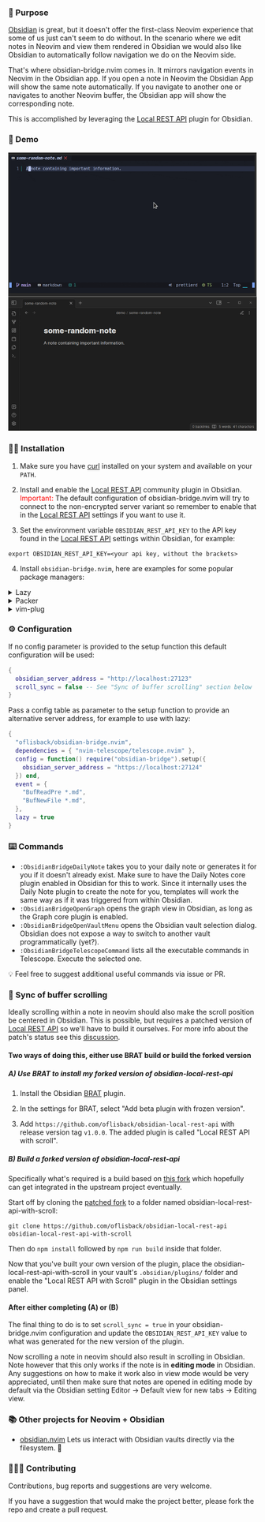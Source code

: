 ### :lotus_position: Purpose

[Obsidian](https://obsidian.md/) is great, but it doesn't offer the first-class Neovim experience that some of us just can't seem to do without. In the scenario where we edit notes in Neovim and view them rendered in Obsidian we would also like Obsidian to automatically follow navigation we do on the Neovim side.

That's where obsidian-bridge.nvim comes in. It mirrors navigation events in Neovim in the Obsidian app. If you open a note in Neovim the Obsidian App will show the same note automatically. If you navigate to another one or navigates to another Neovim buffer, the Obsidian app will show the corresponding note.

This is accomplished by leveraging the [Local REST API](https://github.com/coddingtonbear/obsidian-local-rest-api) plugin for Obsidian.

### :movie_camera: Demo

![demo](assets/obsidian-bridge.gif?raw=true)

### :mechanic: Installation

1. Make sure you have [curl](https://curl.se/) installed on your system and available on your `PATH`.

2. Install and enable the [Local REST API](https://github.com/coddingtonbear/obsidian-local-rest-api) community plugin in Obsidian. <span style="color: red;">Important:</span> The default configuration of obsidian-bridge.nvim will try to connect to the non-encrypted server variant so remember to enable that in the [Local REST API](https://github.com/coddingtonbear/obsidian-local-rest-api) settings if you want to use it.

3. Set the environment variable `OBSIDIAN_REST_API_KEY` to the API key found in the [Local REST API](https://github.com/coddingtonbear/obsidian-local-rest-api) settings within Obsidian, for example:

```
export OBSIDIAN_REST_API_KEY=<your api key, without the brackets>
```

4. Install `obsidian-bridge.nvim`, here are examples for some popular package managers:

<details>
  <summary>Lazy</summary>

```lua
{
  "oflisback/obsidian-bridge.nvim",
  dependencies = { "nvim-telescope/telescope.nvim" },
  config = function() require("obsidian-bridge").setup() end,
  event = {
    "BufReadPre *.md",
    "BufNewFile *.md",
  },
  lazy = true,
  dependencies = {
    "nvim-lua/plenary.nvim",
  }
}
```

</details>

<details>
  <summary>Packer</summary>

```lua
require('packer').startup(function()
    use {
      'oflisback/obsidian-bridge.nvim',
      requires = { "nvim-telescope/telescope.nvim" }
      config = function() require('obsidian-bridge').setup() end
      requires = {
        "nvim-lua/plenary.nvim",
      },
    }
end)
```

</details>

<details>
  <summary>vim-plug</summary>

```vim
Plug 'nvim-telescope/telescope.nvim'
Plug 'oflisback/obsidian-bridge.nvim'
  Plug 'nvim-lua/plenary.nvim'
```

</details>

### :gear: Configuration

If no config parameter is provided to the setup function this default configuration will be used:

```lua
{
  obsidian_server_address = "http://localhost:27123"
  scroll_sync = false -- See "Sync of buffer scrolling" section below
}
```

Pass a config table as parameter to the setup function to provide an alternative server address, for example to use with lazy:

```lua
{
  "oflisback/obsidian-bridge.nvim",
  dependencies = { "nvim-telescope/telescope.nvim" },
  config = function() require("obsidian-bridge").setup({
    obsidian_server_address = "https://localhost:27124"
  }) end,
  event = {
    "BufReadPre *.md",
    "BufNewFile *.md",
  },
  lazy = true
}
```

### :keyboard: Commands

- `:ObsidianBridgeDailyNote` takes you to your daily note or generates it for you if it doesn't already exist. Make sure to have the Daily Notes core plugin enabled in Obsidian for this to work. Since it internally uses the Daily Note plugin to create the note for you, templates will work the same way as if it was triggered from within Obsidian.
- `:ObsidianBridgeOpenGraph` opens the graph view in Obsidian, as long as the Graph core plugin is enabled.
- `:ObsidianBridgeOpenVaultMenu` opens the Obsidian vault selection dialog. Obsidian does not expose a way to switch to another vault programmatically (yet?).
- `:ObsidianBridgeTelescopeCommand` lists all the executable commands in Telescope. Execute the selected one.

:bulb: Feel free to suggest additional useful commands via issue or PR.

### :scroll: Sync of buffer scrolling

Ideally scrolling within a note in neovim should also make the scroll position be centered in Obsidian. This is possible, but requires a patched version of [Local REST API](https://github.com/coddingtonbear/obsidian-local-rest-api) so we'll have to build it ourselves. For more info about the patch's status see this [discussion](https://github.com/coddingtonbear/obsidian-local-rest-api/discussions/75).

#### Two ways of doing this, either use BRAT build or build the forked version

##### A) Use BRAT to install my forked version of obsidian-local-rest-api

1. Install the Obsidian [BRAT](https://github.com/TfTHacker/obsidian42-brat) plugin.

2. In the settings for BRAT, select "Add beta plugin with frozen version".

3. Add `https://github.com/oflisback/obsidian-local-rest-api` with release version tag `v1.0.0`. The added plugin is called "Local REST API with scroll".

##### B) Build a forked version of obsidian-local-rest-api

Specifically what's required is a build based on [this fork](https://github.com/coddingtonbear/obsidian-local-rest-api/compare/main...oflisback:obsidian-local-rest-api:main) which hopefully can get integrated in the upstream project eventually.

Start off by cloning the [patched fork](https://github.com/oflisback/obsidian-local-rest-api) to a folder named obsidian-local-rest-api-with-scroll:

```
git clone https://github.com/oflisback/obsidian-local-rest-api obsidian-local-rest-api-with-scroll
```

Then do `npm install` followed by `npm run build` inside that folder.

Now that you've built your own version of the plugin, place the obsidian-local-rest-api-with-scroll in your vault's `.obsidian/plugins/` folder and enable the "Local REST API with Scroll" plugin in the Obsidian settings panel.

#### After either completing (A) or (B)

The final thing to do is to set `scroll_sync = true` in your obsidian-bridge.nvim configuration and update the `OBSIDIAN_REST_API_KEY` value to what was generated for the new version of the plugin.

Now scrolling a note in neovim should also result in scrolling in Obsidian. Note however that this only works if the note is in <b>editing mode</b> in Obsidian. Any suggestions on how to make it work also in view mode would be very appreciated, until then make sure that notes are opened in editing mode by default via the Obsidian setting Editor -> Default view for new tabs -> Editing view.

### :books: Other projects for Neovim + Obsidian

- [obsidian.nvim](https://github.com/epwalsh/obsidian.nvim) Lets us interact with Obsidian vaults directly via the filesystem. :brain:

### :people_holding_hands: Contributing

Contributions, bug reports and suggestions are very welcome.

If you have a suggestion that would make the project better, please fork the repo and create a pull request.
